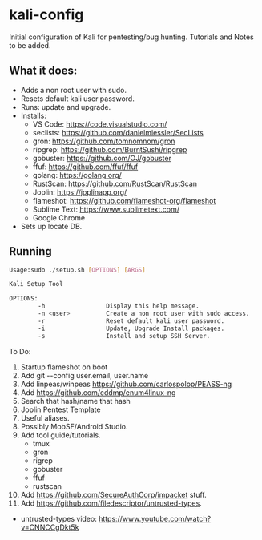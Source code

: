 # kali-config
Initial configuration of Kali for pentesting/bug hunting. Tutorials and Notes to be added.

## What it does:
- Adds a non root user with sudo.
- Resets default kali user password.
- Runs: update and upgrade.
- Installs: 
  - VS Code: https://code.visualstudio.com/
  - seclists: https://github.com/danielmiessler/SecLists
  - gron: https://github.com/tomnomnom/gron
  - ripgrep: https://github.com/BurntSushi/ripgrep
  - gobuster: https://github.com/OJ/gobuster
  - ffuf: https://github.com/ffuf/ffuf
  - golang: https://golang.org/
  - RustScan: https://github.com/RustScan/RustScan
  - Joplin: https://joplinapp.org/
  - flameshot: https://github.com/flameshot-org/flameshot
  - Sublime Text: https://www.sublimetext.com/
  - Google Chrome
- Sets up locate DB.

## Running
```bash
Usage:sudo ./setup.sh [OPTIONS] [ARGS]

Kali Setup Tool

OPTIONS: 
        -h                 Display this help message.
        -n <user>          Create a non root user with sudo access.
        -r                 Reset default kali user password.
        -i                 Update, Upgrade Install packages.
        -s                 Install and setup SSH Server.
```

To Do:
1. Startup flameshot on boot
2. Add git --config user.email, user.name
3. Add linpeas/winpeas https://github.com/carlospolop/PEASS-ng
4. Add https://github.com/cddmp/enum4linux-ng
5. Search that hash/name that hash
6. Joplin Pentest Template
7. Useful aliases.
8. Possibly MobSF/Android Studio.
9. Add tool guide/tutorials.
   - tmux
   - gron
   - rigrep
   - gobuster
   - ffuf
   - rustscan
10. Add https://github.com/SecureAuthCorp/impacket stuff.
11. Add https://github.com/filedescriptor/untrusted-types.
   - untrusted-types video: https://www.youtube.com/watch?v=CNNCCgDkt5k
